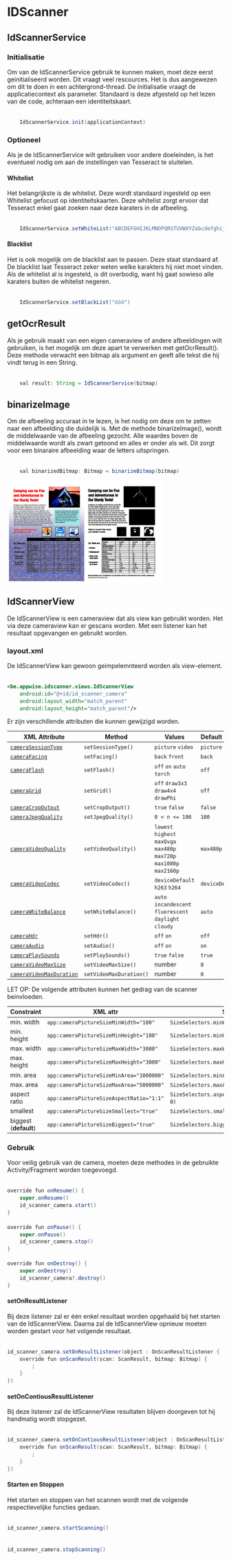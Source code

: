 # IDScanner

## IdScannerService

### Initialisatie

Om van de IdScannerService gebruik te kunnen maken, moet deze eerst geinitialiseerd worden. Dit vraagt veel rescources. Het is dus aangewezen om dit te doen in een achtergrond-thread. De initialisatie vraagt de applicatiecontext als parameter. Standaard is deze afgesteld op het lezen van de code, achteraan een identiteitskaart.

``` Java

    IdScannerService.init(applicationContext)
```

### Optioneel

Als je de IdScannerService wilt gebruiken voor andere doeleinden, is het eventueel nodig om aan de instellingen van Tesseract te sluitelen.

#### Whitelist

Het belangrijkste is de whitelist. Deze wordt standaard ingesteld op een Whitelist gefocust op identiteitskaarten. Deze whitelist zorgt ervoor dat Tesseract enkel gaat zoeken naar deze karaters in de afbeeling.

``` Java

    IdScannerService.setWhiteList("ABCDEFGHIJKLMNOPQRSTUVWXYZabcdefghijklmnopqrstuvwxyz .,")
```

#### Blacklist

Het is ook mogelijk om de blacklist aan te passen. Deze staat standaard af. De blacklist laat Tesseract zeker weten welke karakters hij niet moet vinden. Als de whitelist al is ingesteld, is dit overbodig, want hij gaat sowieso alle karaters buiten de whitelist negeren.

``` Java

    IdScannerService.setBlackList("óòô")
```

## getOcrResult

Als je gebruik maakt van een eigen cameraview of andere afbeeldingen wilt gebruiken, is het mogelijk om deze apart te verwerken met getOcrResult(). Deze methode verwacht een bitmap als argument en geeft alle tekst die hij vindt terug in een String.

``` Java

    val result: String = IdScannerService(bitmap)
```

## binarizeImage

Om de afbeeling accuraat in te lezen, is het nodig om deze om te zetten naar een afbeelding die duidelijk is. Met de methode binarizeImage(), wordt de middelwaarde van de afbeeling gezocht. Alle waardes boven de middelwaarde wordt als zwart getoond en alles er onder als wit. Dit zorgt voor een binaraire afbeelding waar de letters uitspringen.

``` Java

    val binarizedBitmap: Bitmap = binarizeBitmap(bitmap)
```

![binarizeImage](readmeImages/binarized.png)

## IdScannerView

De IdScannerView is een cameraview dat als view kan gebruikt worden. Het via deze cameraview kan er gescans worden. Met een listener kan het resultaat opgevangen en gebruikt worden.

### layout.xml

De IdScannerView kan gewoon geimpelemnteerd worden als view-element.

``` xml

<be.appwise.idscanner.views.IdScannerView
    android:id="@+id/id_scanner_camera"
    android:layout_width="match_parent"
    android:layout_height="match_parent"/>
```

Er zijn verschillende attributen die kunnen gewijzigd worden.

|XML Attribute|Method|Values|Default Value|
|-------------|------|------|-------------|
|[`cameraSessionType`](#camerasessiontype)|`setSessionType()`|`picture` `video`|`picture`|
|[`cameraFacing`](#camerafacing)|`setFacing()`|`back` `front`|`back`|
|[`cameraFlash`](#cameraflash)|`setFlash()`|`off` `on` `auto` `torch`|`off`|
|[`cameraGrid`](#cameragrid)|`setGrid()`|`off` `draw3x3` `draw4x4` `drawPhi`|`off`|
|[`cameraCropOutput`](#cameracropoutput)|`setCropOutput()`|`true` `false`|`false`|
|[`cameraJpegQuality`](#camerajpegquality)|`setJpegQuality()`|`0 < n <= 100`|`100`|
|[`cameraVideoQuality`](#cameravideoquality)|`setVideoQuality()`|`lowest` `highest` `maxQvga` `max480p` `max720p` `max1080p` `max2160p`|`max480p`|
|[`cameraVideoCodec`](#cameravideocodec)|`setVideoCodec()`|`deviceDefault` `h263` `h264`|`deviceDefault`|
|[`cameraWhiteBalance`](#camerawhitebalance)|`setWhiteBalance()`|`auto` `incandescent` `fluorescent` `daylight` `cloudy`|`auto`|
|[`cameraHdr`](#camerahdr)|`setHdr()`|`off` `on`|`off`|
|[`cameraAudio`](#cameraaudio)|`setAudio()`|`off` `on`|`on`|
|[`cameraPlaySounds`](#cameraplaysounds)|`setPlaySounds()`|`true` `false`|`true`|
|[`cameraVideoMaxSize`](#cameravideomaxsize)|`setVideoMaxSize()`|number|`0`|
|[`cameraVideoMaxDuration`](#cameravideomaxduration)|`setVideoMaxDuration()`|number|`0`|

LET OP: De volgende attributen kunnen het gedrag van de scanner beinvloeden.

|Constraint|XML attr|SizeSelector|
|----------|--------|------------|
|min. width|`app:cameraPictureSizeMinWidth="100"`|`SizeSelectors.minWidth(100)`|
|min. height|`app:cameraPictureSizeMinHeight="100"`|`SizeSelectors.minHeight(100)`|
|max. width|`app:cameraPictureSizeMaxWidth="3000"`|`SizeSelectors.maxWidth(3000)`|
|max. height|`app:cameraPictureSizeMaxHeight="3000"`|`SizeSelectors.maxHeight(3000)`|
|min. area|`app:cameraPictureSizeMinArea="1000000"`|`SizeSelectors.minArea(1000000)`|
|max. area|`app:cameraPictureSizeMaxArea="5000000"`|`SizeSelectors.maxArea(5000000)`|
|aspect ratio|`app:cameraPictureSizeAspectRatio="1:1"`|`SizeSelectors.aspectRatio(AspectRatio.of(1,1), 0)`|
|smallest|`app:cameraPictureSizeSmallest="true"`|`SizeSelectors.smallest()`|
|biggest (**default**)|`app:cameraPictureSizeBiggest="true"`|`SizeSelectors.biggest()`|


### Gebruik

Voor veilig gebruik van de camera, moeten deze methodes in de gebruikte Activity/Fragment worden toegevoegd.

``` Java

override fun onResume() {
    super.onResume()
    id_scanner_camera.start()
}

override fun onPause() {
    super.onPause()
    id_scanner_camera.stop()
}

override fun onDestroy() {
    super.onDestroy()
    id_scanner_camera?.destroy()
}

```

#### setOnResultListener

Bij deze listener zal er één enkel resultaat worden opgehaald bij het starten van de IdScannerView. Daarna zal de IdScannerView opnieuw moeten worden gestart voor het volgende resultaat.

``` Java

id_scanner_camera.setOnResultListener(object : OnScanResultListener {
	override fun onScanResult(scan: ScanResult, bitmap: Bitmap) {
		;
	}
})

```

#### setOnContiousResultListener

Bij deze listener zal de IdScannerView resultaten blijven doorgeven tot hij handmatig wordt stopgezet.

``` Java

id_scanner_camera.setOnContiousResultListener(object : OnScanResultListener {
	override fun onScanResult(scan: ScanResult, bitmap: Bitmap) {
		;
	}
})

```

#### Starten en Stoppen

Het starten en stoppen van het scannen wordt met de volgende respectievelijke functies gedaan.

``` Java

id_scanner_camera.startScanning()


id_scanner_camera.stopScanning()

```
